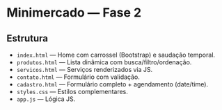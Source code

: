 # Minimercado — Fase 2

## Estrutura
- `index.html` — Home com carrossel (Bootstrap) e saudação temporal.
- `produtos.html` — Lista dinâmica com busca/filtro/ordenação.
- `servicos.html` — Serviços renderizados via JS.
- `contato.html` — Formulário com validação.
- `cadastro.html` — Formulário completo + agendamento (date/time).
- `styles.css` — Estilos complementares.
- `app.js` — Lógica JS.

